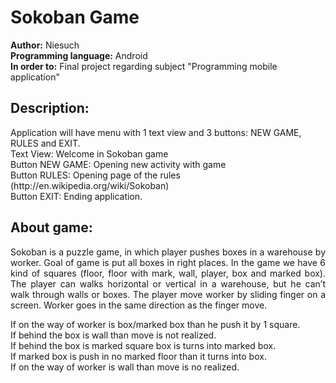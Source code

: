 # Sokoban Game
<b>Author:</b> Niesuch <br />
<b>Programming language:</b> Android <br />
<b>In order to:</b> Final project regarding subject "Programming mobile application" <br />

## Description:
<p>Application will have menu with 1 text view and 3 buttons: NEW GAME, RULES and EXIT. <br />
Text View: Welcome in Sokoban game <br />
Button NEW GAME: Opening new activity with game <br />
Button RULES: Opening page of the rules (http://en.wikipedia.org/wiki/Sokoban) <br />
Button EXIT: Ending application. <br /></p>

## About game:
<p align="justify">Sokoban is a puzzle game, in which player pushes boxes in a warehouse by worker. Goal of game is put all boxes in right places. In the game we have 6 kind of squares (floor, floor with mark, wall, player, box and marked box). The player can walks horizontal or vertical in a warehouse, but he can’t walk through walls or boxes. The player move worker by sliding finger on a screen. Worker goes in the same direction as the finger move. <br /></p>
If on the way of worker is box/marked box than he push it by 1 square. <br />
If behind the box is wall than move is not realized. <br />
If behind the box is marked square box is turns into marked box. <br />
If marked box is push in no marked floor than it turns into box. <br />
If on the way of worker is wall than move is no realized. <br />
